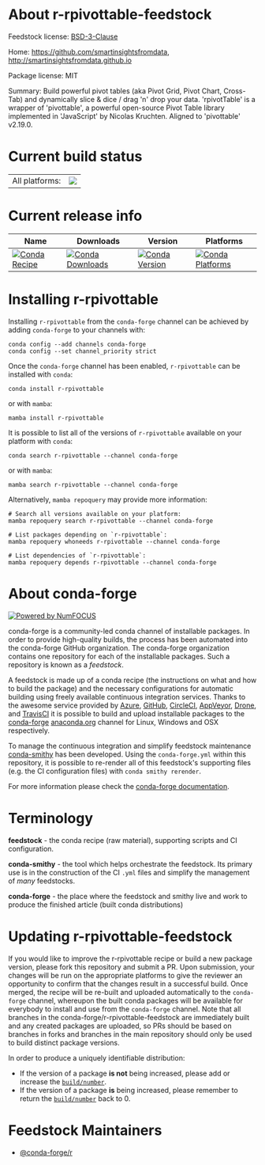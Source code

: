 About r-rpivottable-feedstock
=============================

Feedstock license: [BSD-3-Clause](https://github.com/conda-forge/r-rpivottable-feedstock/blob/main/LICENSE.txt)

Home: https://github.com/smartinsightsfromdata, http://smartinsightsfromdata.github.io

Package license: MIT

Summary: Build powerful pivot tables (aka Pivot Grid, Pivot Chart, Cross-Tab) and dynamically slice & dice / drag 'n' drop your data. 'rpivotTable' is a wrapper of 'pivottable', a powerful open-source Pivot Table library implemented in 'JavaScript' by Nicolas Kruchten. Aligned to 'pivottable' v2.19.0.

Current build status
====================


<table><tr><td>All platforms:</td>
    <td>
      <a href="https://dev.azure.com/conda-forge/feedstock-builds/_build/latest?definitionId=6506&branchName=main">
        <img src="https://dev.azure.com/conda-forge/feedstock-builds/_apis/build/status/r-rpivottable-feedstock?branchName=main">
      </a>
    </td>
  </tr>
</table>

Current release info
====================

| Name | Downloads | Version | Platforms |
| --- | --- | --- | --- |
| [![Conda Recipe](https://img.shields.io/badge/recipe-r--rpivottable-green.svg)](https://anaconda.org/conda-forge/r-rpivottable) | [![Conda Downloads](https://img.shields.io/conda/dn/conda-forge/r-rpivottable.svg)](https://anaconda.org/conda-forge/r-rpivottable) | [![Conda Version](https://img.shields.io/conda/vn/conda-forge/r-rpivottable.svg)](https://anaconda.org/conda-forge/r-rpivottable) | [![Conda Platforms](https://img.shields.io/conda/pn/conda-forge/r-rpivottable.svg)](https://anaconda.org/conda-forge/r-rpivottable) |

Installing r-rpivottable
========================

Installing `r-rpivottable` from the `conda-forge` channel can be achieved by adding `conda-forge` to your channels with:

```
conda config --add channels conda-forge
conda config --set channel_priority strict
```

Once the `conda-forge` channel has been enabled, `r-rpivottable` can be installed with `conda`:

```
conda install r-rpivottable
```

or with `mamba`:

```
mamba install r-rpivottable
```

It is possible to list all of the versions of `r-rpivottable` available on your platform with `conda`:

```
conda search r-rpivottable --channel conda-forge
```

or with `mamba`:

```
mamba search r-rpivottable --channel conda-forge
```

Alternatively, `mamba repoquery` may provide more information:

```
# Search all versions available on your platform:
mamba repoquery search r-rpivottable --channel conda-forge

# List packages depending on `r-rpivottable`:
mamba repoquery whoneeds r-rpivottable --channel conda-forge

# List dependencies of `r-rpivottable`:
mamba repoquery depends r-rpivottable --channel conda-forge
```


About conda-forge
=================

[![Powered by
NumFOCUS](https://img.shields.io/badge/powered%20by-NumFOCUS-orange.svg?style=flat&colorA=E1523D&colorB=007D8A)](https://numfocus.org)

conda-forge is a community-led conda channel of installable packages.
In order to provide high-quality builds, the process has been automated into the
conda-forge GitHub organization. The conda-forge organization contains one repository
for each of the installable packages. Such a repository is known as a *feedstock*.

A feedstock is made up of a conda recipe (the instructions on what and how to build
the package) and the necessary configurations for automatic building using freely
available continuous integration services. Thanks to the awesome service provided by
[Azure](https://azure.microsoft.com/en-us/services/devops/), [GitHub](https://github.com/),
[CircleCI](https://circleci.com/), [AppVeyor](https://www.appveyor.com/),
[Drone](https://cloud.drone.io/welcome), and [TravisCI](https://travis-ci.com/)
it is possible to build and upload installable packages to the
[conda-forge](https://anaconda.org/conda-forge) [anaconda.org](https://anaconda.org/)
channel for Linux, Windows and OSX respectively.

To manage the continuous integration and simplify feedstock maintenance
[conda-smithy](https://github.com/conda-forge/conda-smithy) has been developed.
Using the ``conda-forge.yml`` within this repository, it is possible to re-render all of
this feedstock's supporting files (e.g. the CI configuration files) with ``conda smithy rerender``.

For more information please check the [conda-forge documentation](https://conda-forge.org/docs/).

Terminology
===========

**feedstock** - the conda recipe (raw material), supporting scripts and CI configuration.

**conda-smithy** - the tool which helps orchestrate the feedstock.
                   Its primary use is in the construction of the CI ``.yml`` files
                   and simplify the management of *many* feedstocks.

**conda-forge** - the place where the feedstock and smithy live and work to
                  produce the finished article (built conda distributions)


Updating r-rpivottable-feedstock
================================

If you would like to improve the r-rpivottable recipe or build a new
package version, please fork this repository and submit a PR. Upon submission,
your changes will be run on the appropriate platforms to give the reviewer an
opportunity to confirm that the changes result in a successful build. Once
merged, the recipe will be re-built and uploaded automatically to the
`conda-forge` channel, whereupon the built conda packages will be available for
everybody to install and use from the `conda-forge` channel.
Note that all branches in the conda-forge/r-rpivottable-feedstock are
immediately built and any created packages are uploaded, so PRs should be based
on branches in forks and branches in the main repository should only be used to
build distinct package versions.

In order to produce a uniquely identifiable distribution:
 * If the version of a package **is not** being increased, please add or increase
   the [``build/number``](https://docs.conda.io/projects/conda-build/en/latest/resources/define-metadata.html#build-number-and-string).
 * If the version of a package **is** being increased, please remember to return
   the [``build/number``](https://docs.conda.io/projects/conda-build/en/latest/resources/define-metadata.html#build-number-and-string)
   back to 0.

Feedstock Maintainers
=====================

* [@conda-forge/r](https://github.com/conda-forge/r/)


